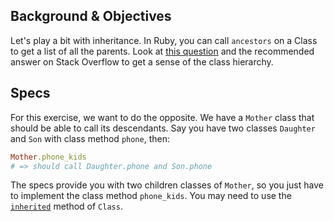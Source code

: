 ## Background & Objectives

Let's play a bit with inheritance. In Ruby, you can call `ancestors` on a Class to get a list of all the parents. Look at [this question](http://stackoverflow.com/questions/19045195/understanding-ruby-class-and-ancestors-methods) and the recommended answer on Stack Overflow to get a sense of the class hierarchy.

## Specs

For this exercise, we want to do the opposite. We have a `Mother` class that should be able to call its descendants. Say you have two classes `Daughter` and `Son` with class method `phone`, then:

```ruby
Mother.phone_kids
# => should call Daughter.phone and Son.phone
```

The specs provide you with two children classes of `Mother`, so you just have to implement the class method `phone_kids`. You may need to use the [`inherited`](https://ruby-doc.org/core-2.7.5/Class.html#method-i-inherited) method of `Class`.
